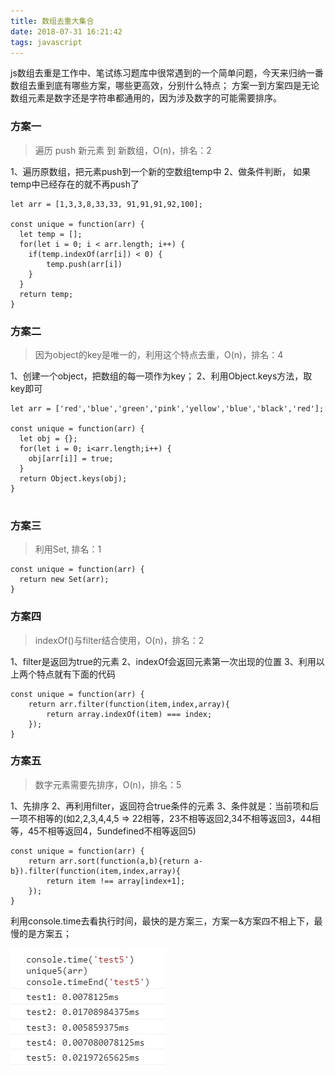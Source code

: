 ```yaml
---
title: 数组去重大集合
date: 2018-07-31 16:21:42
tags: javascript
---
```

js数组去重是工作中、笔试练习题库中很常遇到的一个简单问题，今天来归纳一番数组去重到底有哪些方案，哪些更高效，分别什么特点；
方案一到方案四是无论数组元素是数字还是字符串都通用的，因为涉及数字的可能需要排序。

<!-- more -->

### 方案一
> 遍历 push 新元素 到 新数组，O(n)，排名：2

1、遍历原数组，把元素push到一个新的空数组temp中
2、做条件判断， 如果temp中已经存在的就不再push了
```
let arr = [1,3,3,8,33,33, 91,91,91,92,100];

const unique = function(arr) {
  let temp = [];
  for(let i = 0; i < arr.length; i++) {
    if(temp.indexOf(arr[i]) < 0) {
        temp.push(arr[i])
    }
  }
  return temp;
}

```
### 方案二
> 因为object的key是唯一的，利用这个特点去重，O(n)，排名：4

1、创建一个object，把数组的每一项作为key；
2、利用Object.keys方法，取key即可
```
let arr = ['red','blue','green','pink','yellow','blue','black','red'];

const unique = function(arr) {
  let obj = {};
  for(let i = 0; i<arr.length;i++) {
    obj[arr[i]] = true;
  }
  return Object.keys(obj);
}


```

### 方案三
> 利用Set, 排名：1

```
const unique = function(arr) {
  return new Set(arr);
}

```

### 方案四
> indexOf()与filter结合使用，O(n)，排名：2

1、filter是返回为true的元素
2、indexOf会返回元素第一次出现的位置
3、利用以上两个特点就有下面的代码

```
const unique = function(arr) {
    return arr.filter(function(item,index,array){
        return array.indexOf(item) === index;
    });
}
```


### 方案五
> 数字元素需要先排序，O(n)，排名：5

1、先排序
2、再利用filter，返回符合true条件的元素
3、条件就是：当前项和后一项不相等的(如2,2,3,4,4,5  => 22相等，23不相等返回2,34不相等返回3，44相等，45不相等返回4，5undefined不相等返回5)

```
const unique = function(arr) {
    return arr.sort(function(a,b){return a-b}).filter(function(item,index,array){
        return item !== array[index+1];
    });
}

```
利用console.time去看执行时间，最快的是方案三，方案一&方案四不相上下，最慢的是方案五；

![console](./array-deduplication/console.JPG)
